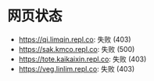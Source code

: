 # 网页状态
- https://qi.limqin.repl.co: 失败 (403)
- https://sak.kmco.repl.co: 失败 (500)
- https://tote.kaikaixin.repl.co: 失败 (403)
- https://veg.linlim.repl.co: 失败 (403)
